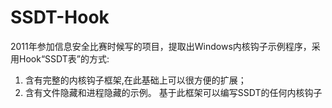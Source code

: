 # SSDT-Hook
2011年参加信息安全比赛时候写的项目，提取出Windows内核钩子示例程序，采用Hook“SSDT表”的方式:
1. 含有完整的内核钩子框架,在此基础上可以很方便的扩展；
2. 含有文件隐藏和进程隐藏的示例。
基于此框架可以编写SSDT的任何内核钩子
